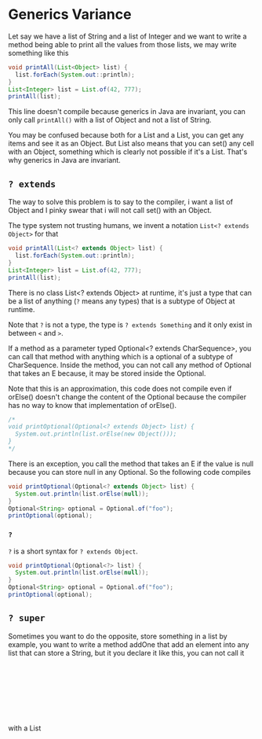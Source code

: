 
# Generics Variance
Let say we have a list of String and a list of Integer and
we want to write a method being able to print all the values
from those lists, we may write something like this
```java
void printAll(List<Object> list) {
  list.forEach(System.out::println);
}
List<Integer> list = List.of(42, 777);
printAll(list);
```

This line doesn't compile because generics in Java are invariant,
you can only call `printAll()` with a list of Object and not a list of String.

You may be confused because both for a List<Object> and a List<String>,
you can get any items and see it as an Object.
But List<Object> also means that you can set() any cell with an Object,
something which is clearly not possible if it's a List<String>.
That's why generics in Java are invariant.

## `? extends`
The way to solve this problem is to say to the compiler, i want a list of Object
and I pinky swear that i will not call set() with an Object.

The type system not trusting humans, we invent a notation
`List<? extends Object>` for that
```java
void printAll(List<? extends Object> list) {
  list.forEach(System.out::println);
}
List<Integer> list = List.of(42, 777);
printAll(list);
```

There is no class List<? extends Object> at runtime, it's just a type that can be
a list of anything (`?` means any types) that is a subtype of Object at runtime.

Note that `?` is not a type, the type is `? extends Something` and it only exist
in between `<` and `>`.

If a method as a parameter typed Optional<? extends CharSequence>, you can call
that method with anything which is a optional of a subtype of CharSequence.
Inside the method, you can not call any method of Optional<E> that takes
an E because, it may be stored inside the Optional.

Note that this is an approximation, this code does not compile even if orElse()
doesn't change the content of the Optional because the compiler has no way
to know that implementation of orElse(). 
```java
/*
void printOptional(Optional<? extends Object> list) {
  System.out.println(list.orElse(new Object()));
}
*/
```

There is an exception, you call the method that takes an E if the value is null
because you can store null in any Optional. So the following code compiles
```java
void printOptional(Optional<? extends Object> list) {
  System.out.println(list.orElse(null));
}
Optional<String> optional = Optional.of("foo");
printOptional(optional);
```


### `?`
`?` is a short syntax for `? extends Object`.
```java
void printOptional(Optional<?> list) {
  System.out.println(list.orElse(null));
}
Optional<String> optional = Optional.of("foo");
printOptional(optional);
```


## `? super`
Sometimes you want to do the opposite, store something in a list
by example, you want to write a method addOne that add an element
into any list that can store a String, but it you declare it like
this, you can not call it with a List<Object>
```java
void addOne(String s, List<String> list) {
  list.add(s);
}
addOne("foo", new ArrayList<Object>());
```

Again, we have a notation for that, List<? super String>, it means
a list of the supertype of a String.
```java
void addOne(String s, List<? super String> list) {
  list.add(s);
}
addOne("foo", new ArrayList<Object>());
```

In that case, it means that if you try to call a method a method
that return a E, the compiler will not be able to type it correctly
because it can be any supertype of String

Again, there is an exception because you can always store anything
as Object so the following code compiles
```java
void foo(List<? super String> list) {
  // I can call any method that takes an E with a String
  // an i can also write because any object is an Object in Java
  Object o = list.get(0);
}
```


## Where to put some `? extends`/`? super`
For any public methods that takes a generics as parameter, you should ask yourself
if you can use `? extends` or `? super`.

You can note that this is similar to using List as parameter instead of using
ArrayList. Using a type less precise allow the user code to call with
generics with different type arguments.

Apart in case of overriding, never, never use a `? extends`/`? super` as
a return type. Otherwise, every developers that use your method will have to
introduce some `? extends`/`? super` in it's own code.


### PECS: Produce Extends Consumer Super
The rule PECS is a mnemonic to know when to use `? extends`/`? super`.
From the point of view of a generics class Foo<E>
- if the class acts as a producer of E (calling only methods that return an E)
   you want to use `Foo<? extends E>`
- if the class acts as a consumer of E (calling only methods that takes an E)
   you want to use `Foo<? super E>`
- if the class acts as a producer and a consumer, use Foo<E>.


## Relation with the variable of type
Instead of `printAll(List<? extends Object>)`, one can write
```java
<T extends Object> void printAll(List<T> list) {
  list.forEach(System.out::println);
}
List<String> list = List.of("hello");
printAll(list);
```

But in Java, we prefer to not introduce a type variable if it's not necessary
You can also notice that it doesn't work with `? super` because <T super Whatever>
is not a valid syntax.
